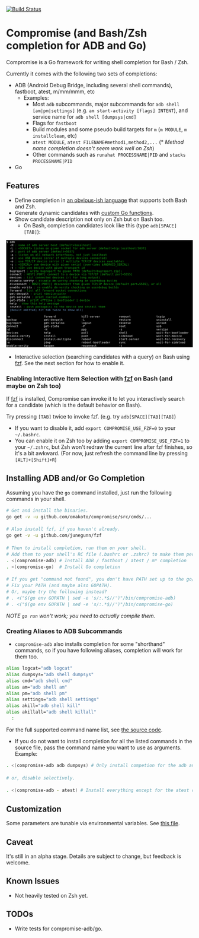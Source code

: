 [![Build Status](https://travis-ci.org/omakoto/compromise.svg?branch=master)](https://travis-ci.org/omakoto/compromise)
# Compromise (and Bash/Zsh completion for ADB and Go)

Compromise is a Go framework for writing shell completion for Bash / Zsh.

Currently it comes with the following two sets of completions:

 - ADB (Android Debug Bridge, including several shell commands), fastboot, atest, m/mm/mmm, etc
    - Examples:
        - Most `adb` subcommands, major subcommands for `adb shell [am|pm|settings]`
         (e.g. `am start-activity [flags] INTENT`), and service name for `adb shell [dumpsys|cmd]`
        - Flags for `fastboot` 
        - Build modules and some pseudo build targets for `m` (`m MODULE`, `m installclean`, etc)
        - `atest MODULE`, `atest FILENAME#method1,method2,...`
          (* _Method name completion doesn't seem work well on Zsh_)  
        - Other commands such as `runahat PROCESSNAME|PID` and `stacks PROCESSNAME|PID`
 - Go

## Features

 - Define completion in [an obvious-ish language](src/cmds/compromise-go/go.go) that supports both Bash and Zsh.
 - Generate dynamic candidates with [custom Go functions](src/cmds/compromise-adb/adb.go).
 - Show candidate description not only on Zsh but on Bash too.
   - On Bash, completion candidates look like this (type `adb[SPACE][TAB]`):
 <img src="https://raw.githubusercontent.com/omakoto/compromise/master/img/compromise-adb.png" width=600>

 - Interactive selection (searching candidates with a query) on Bash using [fzf](https://github.com/junegunn/fzf).
   See the next section for how to enable it.

### Enabling Interactive Item Selection with [fzf](https://github.com/junegunn/fzf) on Bash (and maybe on Zsh too)

If [fzf](https://github.com/junegunn/fzf) is installed, Compromise can invoke it
to let you interactively search for a candidate (which is the default behavior on Bash).

Try pressing `[TAB]` twice to invoke fzf. (e.g. try `adb[SPACE][TAB][TAB]`)

 - If you want to disable it, add `export COMPROMISE_USE_FZF=0` to your `~/.bashrc`.
 - You can enable it on Zsh too by adding `export COMPROMISE_USE_FZF=1` to your `~/.zshrc`,
   but Zsh won't redraw the current line after fzf finishes, so it's a bit awkward.
   (For now, just refresh the command line by pressing `[ALT]+[Shift]+R`)
 
  
## Installing ADB and/or Go Completion

Assuming you have the `go` command installed, just run the following commands in your shell.
```bash
# Get and install the binaries.
go get -v -u github.com/omakoto/compromise/src/cmds/...

# Also install fzf, if you haven't already.
go get -v -u github.com/junegunn/fzf

# Then to install completion, run them on your shell.
# Add them to your shell's RC file (.bashrc or .zshrc) to make them persistent.
. <(compromise-adb) # Install ADB / fastboot / atest / m* completion
. <(compromise-go)  # Install Go completion

# If you get "command not found", you don't have PATH set up to the go/bin directory.
# Fix your PATH (and maybe also GOPATH).
# Or, maybe try the following instead?
# . <("$(go env GOPATH | sed -e 's/:.*$//')"/bin/compromise-adb)
# . <("$(go env GOPATH | sed -e 's/:.*$//')"/bin/compromise-go)

```
 
 *NOTE `go run` won't work; you need to actually compile them.*
 
### Creating Aliases to ADB Subcommands
 - `compromise-adb` also installs completion for some "shorthand" commands,
so if you have following aliases, completion will work for them too.

```bash
alias logcat="adb logcat"
alias dumpsys="adb shell dumpsys"
alias cmd="adb shell cmd"
alias am="adb shell am"
alias pm="adb shell pm"
alias settings="adb shell settings"
alias akill="adb shell kill"
alias akillall="adb shell killall"
  :
```  
For the full supported command name list, see [the source code](src/cmds/compromise-adb/adb.go).
 
 - If you do not want to install completion for all the listed commands
   in the source file, pass the command name you want to use as arguments. Example: 

```bash
. <(compromise-adb adb dumpsys) # Only install competion for the adb and dumpsys commands.  

# or, disable selectively.

. <(compromise-adb - atest) # Install everything except for the atest completion.  
```

## Customization

Some parameters are tunable via environmental variables.
See [this file](src/compromise/compenv/compenv.go).


## Caveat

 It's still in an alpha stage. Details are subject to change, but feedback is welcome.

## Known Issues

 - Not heavily tested on Zsh yet.

## TODOs
 - Write tests for compromise-adb/go.
 
